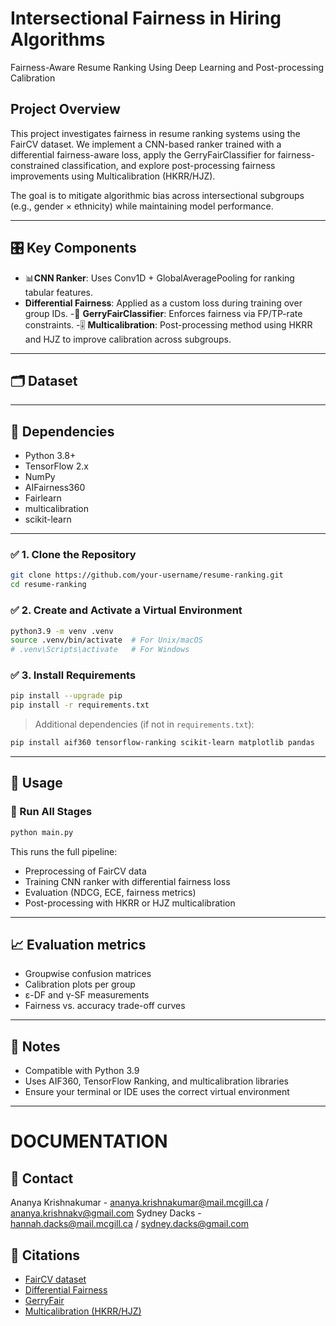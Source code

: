 # Intersectional Fairness in Hiring Algorithms 

Fairness-Aware Resume Ranking Using Deep Learning and Post-processing Calibration

## Project Overview
This project investigates fairness in resume ranking systems using the FairCV dataset. We implement a CNN-based ranker trained with a differential fairness-aware loss, apply the GerryFairClassifier for fairness-constrained classification, and explore post-processing fairness improvements using Multicalibration (HKRR/HJZ).

The goal is to mitigate algorithmic bias across intersectional subgroups (e.g., gender × ethnicity) while maintaining model performance.

---
## 🎛️ Key Components

- 📊**CNN Ranker**: Uses Conv1D + GlobalAveragePooling for ranking tabular features.
- **Differential Fairness**: Applied as a custom loss during training over group IDs.
-📖 **GerryFairClassifier**: Enforces fairness via FP/TP-rate constraints.
-🎚️ **Multicalibration**: Post-processing method using HKRR and HJZ to improve calibration across subgroups.


---


## 🗂️ Dataset


---
## 🧰 Dependencies
- Python 3.8+
- TensorFlow 2.x
- NumPy
- AIFairness360
- Fairlearn
- multicalibration
- scikit-learn

---
### ✅ 1. Clone the Repository
```bash
git clone https://github.com/your-username/resume-ranking.git
cd resume-ranking
```

### ✅ 2. Create and Activate a Virtual Environment
```bash
python3.9 -m venv .venv
source .venv/bin/activate  # For Unix/macOS
# .venv\Scripts\activate   # For Windows
```

### ✅ 3. Install Requirements
```bash
pip install --upgrade pip
pip install -r requirements.txt
```

> Additional dependencies (if not in `requirements.txt`):
```bash
pip install aif360 tensorflow-ranking scikit-learn matplotlib pandas
```

---

## 🔄 Usage

### 🧪 Run All Stages

```bash
python main.py
```

This runs the full pipeline:
- Preprocessing of FairCV data
- Training CNN ranker with differential fairness loss
- Evaluation (NDCG, ECE, fairness metrics)
- Post-processing with HKRR or HJZ multicalibration

---
## 📈 Evaluation metrics
- Groupwise confusion matrices
- Calibration plots per group
- ε-DF and γ-SF measurements
- Fairness vs. accuracy trade-off curves

---

## 📌 Notes
- Compatible with Python 3.9
- Uses AIF360, TensorFlow Ranking, and multicalibration libraries
- Ensure your terminal or IDE uses the correct virtual environment

---

# DOCUMENTATION

## 📠 Contact
Ananya Krishnakumar - ananya.krishnakumar@mail.mcgill.ca / ananya.krishnakv@gmail.com
Sydney Dacks - hannah.dacks@mail.mcgill.ca / sydney.dacks@gmail.com 

## 💐 Citations
- [FairCV dataset](https://github.com/BiDAlab/FairCVtest)
- [Differential Fairness](https://www.mdpi.com/1099-4300/25/4/660)
- [GerryFair](https://github.com/Trusted-AI/AIF360/tree/main/aif360/algorithms/inprocessing/gerryfair)
- [Multicalibration (HKRR/HJZ)](https://github.com/sid-devic/multicalibration)







